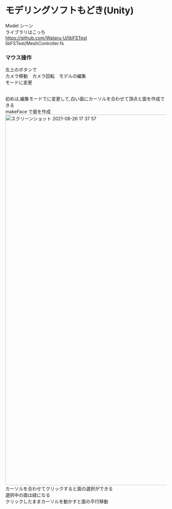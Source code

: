 # モデリングソフトもどき(Unity)
Model シーン<br>
ライブラリはこっち<br>
https://github.com/Wataru-U/libFSTest<br>
libFSTest/MeshController.fs



### マウス操作
左上のボタンで　<br>
  カメラ移動　カメラ回転　モデルの編集 <br>
  モードに変更 <br> <br>
  
  初めは,編集モードでに変更して,白い面にカーソルを合わせて頂点と面を作成できる <br>
  makeFace で面を作成 <br>
  <img width="1157" alt="スクリーンショット 2021-08-26 17 37 57" src="https://user-images.githubusercontent.com/43666946/130930632-198b2af6-6e64-41b3-b3fa-03571c9d17e1.png">
  カーソルを合わせてクリックすると面の選択ができる　　<br>
  選択中の面は緑になる　　<br>
  クリックしたままカーソルを動かすと面の平行移動
